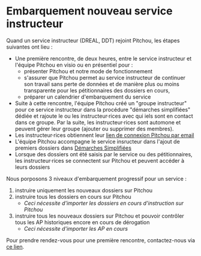 # Embarquement nouveau service instructeur

Quand un service instructeur (DREAL, DDT) rejoint Pitchou, les étapes suivantes ont lieu : 
- Une première rencontre, de deux heures,  entre le service instructeur et l'équipe Pitchou en visio ou en présentiel pour :
    - présenter Pitchou et notre mode de fonctionnement 
    - s'assurer que Pitchou permet au service instructeur de continuer son travail sans perte de données et de manière plus ou moins transparente pour les pétitionnaires des dossiers en cours,
    - préparer un calendrier d'embarquement du service
- Suite à cette rencontre, l'équipe Pitchou créé un "groupe instructeur" pour ce service instructeur dans la procédure "démarches simplifiées" dédiée et rajoute le ou les instructeur·rices avec qui iels sont en contact dans ce groupe. Par la suite, les instructeur·rices sont automone et peuvent gérer leur groupe (ajouter ou supprimer des membres).
- Les instructeur·rices obtiennent leur [lien de connexion Pitchou par email](https://pitchou.beta.gouv.fr/)
- L'équipe Pitchou accompagne le service insructeur dans l'ajout de premiers dossiers dans [Démarches Simplifiées](https://www.demarches-simplifiees.fr/commencer/derogation-especes-protegees)
- Lorsque des dossiers ont été saisis par le service ou des pétitionnaires, les instructeur·rices se connectent sur Pitchou et peuvent accéder à leurs dossiers

Nous porposons 3 niveaux d'embarquement progressif pour un service : 
1) instruire uniquement les nouveaux dossiers sur Pitchou
2) instruire tous les dossiers en cours sur Pitchou 
    - _Ceci nécessite d'importer les dossiers en cours d'instruction sur Pitchou_
3) instruire tous les nouveaux dossiers sur Pitchou et pouvoir contrôler tous les AP historiques encore en cours de dérogation
    - _Ceci nécessite d'importer les AP en cours_

Pour prendre rendez-vous pour une première rencontre, contactez-nous via [ce lien](https://cal.com/audreybramy/60min).
